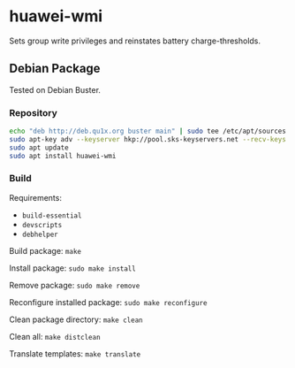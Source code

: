 # huawei-wmi

Sets group write privileges and reinstates battery charge-thresholds.

## Debian Package

Tested on Debian Buster.

### Repository

```sh
echo "deb http://deb.qu1x.org buster main" | sudo tee /etc/apt/sources.list.d/qu1x.list
sudo apt-key adv --keyserver hkp://pool.sks-keyservers.net --recv-keys 4503D1AB
sudo apt update
sudo apt install huawei-wmi
```

### Build

Requirements:

  * `build-essential`
  * `devscripts`
  * `debhelper`

Build package: `make`

Install package: `sudo make install`

Remove package: `sudo make remove`

Reconfigure installed package: `sudo make reconfigure`

Clean package directory: `make clean`

Clean all: `make distclean`

Translate templates: `make translate`
